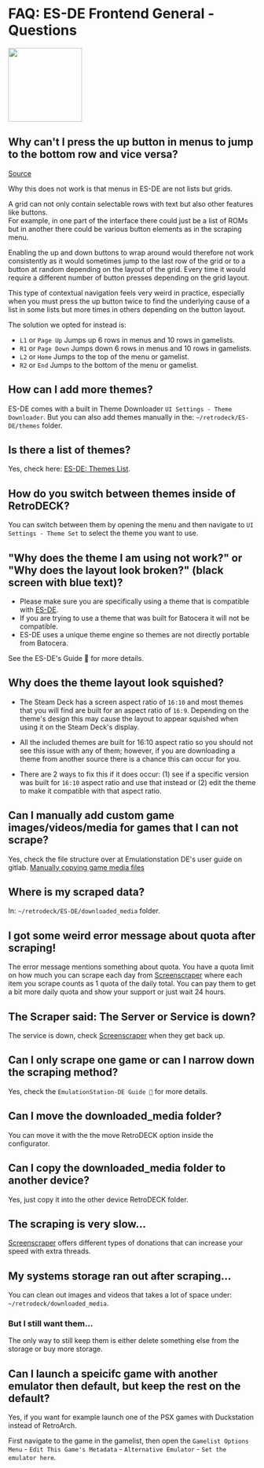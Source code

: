 # FAQ: ES-DE Frontend General - Questions

<img src="../../wiki_images/logos/es-de-logo.png" width="150">

## Why can't I press the up button in menus to jump to the bottom row and vice versa?

[Source](https://gitlab.com/es-de/emulationstation-de/-/blob/master/FAQ.md#why-cant-i-press-the-up-button-in-menus-to-jump-to-the-bottom-row-and-vice-versa)

Why this does not work is that menus in ES-DE are not lists but grids.

A grid can not only contain selectable rows with text but also other features like buttons. <br>
For example, in one part of the interface there could just be a list of ROMs but in another there could be various button elements as in the scraping menu.

Enabling the up and down buttons to wrap around would therefore not work consistently as it would sometimes jump to the last row of the grid or to a button at random depending on the layout of the grid.
Every time it would require a different number of button presses depending on the grid layout.

This type of contextual navigation feels very weird in practice, especially when you must press the up button twice to find the underlying cause of a list in some lists but more times in others depending on the button layout.

The solution we opted for instead is:

- `L1` or `Page Up` Jumps up 6 rows in menus and 10 rows in gamelists.
- `R1` or `Page Down` Jumps down 6 rows in menus and 10 rows in gamelists.
- `L2` or `Home` Jumps to the top of the menu or gamelist.
- `R2` or `End` Jumps to the bottom of the menu or gamelist.

## How can I add more themes?

ES-DE comes with a built in Theme Downloader `UI Settings - Theme Downloader`. But you can also add themes manually in the: `~/retrodeck/ES-DE/themes` folder.


## Is there a list of themes?

Yes, check here: [ES-DE: Themes List](https://gitlab.com/es-de/themes/themes-list).

## How do you switch between themes inside of RetroDECK?

You can switch between them by opening the menu and then navigate to `UI Settings - Theme Set` to select the theme you want to use.

## "Why does the theme I am using not work?" or "Why does the layout look broken?" (black screen with blue text)?

- Please make sure you are specifically using a theme that is compatible with [ES-DE](https://www.es-de.org).
- If you are trying to use a theme that was built for Batocera it will not be compatible.
- ES-DE uses a unique theme engine so themes are not directly portable from Batocera.

See the ES-DE's Guide 📘 for more details.


## Why does the theme layout look squished?

- The Steam Deck has a screen aspect ratio of `16:10` and most themes that you will find are built for an aspect ratio of `16:9`.  Depending on the theme's design this may cause the layout to appear squished when using it on the Steam Deck's display.

- All the included themes are built for 16:10 aspect ratio so you should not see this issue with any of them; however, if you are downloading a theme from another source there is a chance this can occur for you.

- There are 2 ways to fix this if it does occur: (1) see if a specific version was built for `16:10` aspect ratio and use that instead or (2) edit the theme to make it compatible with that aspect ratio.


## Can I manually add custom game images/videos/media for games that I can not scrape?

Yes, check the file structure over at Emulationstation DE's user guide on gitlab.
[Manually copying game media files](https://gitlab.com/es-de/emulationstation-de/-/blob/master/USERGUIDE.md#manually-copying-game-media-files)


## Where is my scraped data?

In: `~/retrodeck/ES-DE/downloaded_media` folder.


## I got some weird error message about quota after scraping!

The error message mentions something about quota. You have a quota limit on how much you can scrape each day from [Screenscraper](https://www.screenscraper.fr/) where each item you scrape counts as 1 quota of the daily total.
You can pay them to get a bit more daily quota and show your support or just wait 24 hours.


## The Scraper said: The Server or Service is down?

The service is down, check [Screenscraper](https://www.screenscraper.fr/) when they get back up.


## Can I only scrape one game or can I narrow down the scraping method?
Yes, check the `EmulationStation-DE Guide 📘`  for more details.


## Can I move the downloaded_media folder?
 You can move it with the the move RetroDECK option inside the configurator.


## Can I copy the downloaded_media folder to another device?
Yes, just copy it into the other device RetroDECK folder.


## The scraping is very slow...
[Screenscraper](https://www.screenscraper.fr/) offers different types of donations that can increase your speed with extra threads.


## My systems storage ran out after scraping...
You can clean out images and videos that takes a lot of space under: `~/retrodeck/downloaded_media`.


### But I still want them...
The only way to still keep them is either delete something else from the storage or buy more storage.

## Can I launch a speicifc game with another emulator then default, but keep the rest on the default?

Yes, if you want for example launch one of the PSX games with Duckstation instead of RetroArch.

First navigate to the game in the gamelist, then open the  `Gamelist Options Menu` - `Edit This Game's Metadata` - `Alternative Emulator` - `Set the emulator here`.
